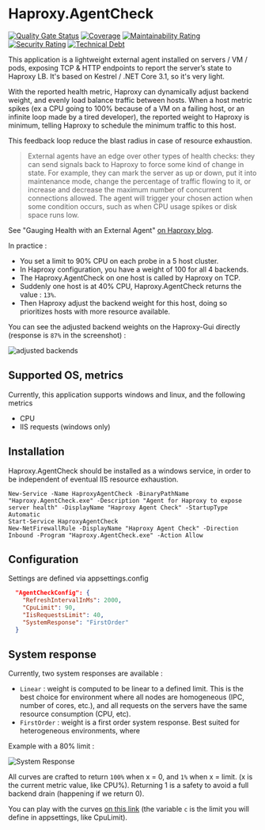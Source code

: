 # Haproxy.AgentCheck

[![Quality Gate Status](https://sonarcloud.io/api/project_badges/measure?project=Haproxy.AgentCheck&metric=alert_status)](https://sonarcloud.io/dashboard?id=Haproxy.AgentCheck)
[![Coverage](https://sonarcloud.io/api/project_badges/measure?project=Haproxy.AgentCheck&metric=coverage)](https://sonarcloud.io/dashboard?id=Haproxy.AgentCheck)
[![Maintainability Rating](https://sonarcloud.io/api/project_badges/measure?project=Haproxy.AgentCheck&metric=sqale_rating)](https://sonarcloud.io/dashboard?id=Haproxy.AgentCheck)
[![Security Rating](https://sonarcloud.io/api/project_badges/measure?project=Haproxy.AgentCheck&metric=security_rating)](https://sonarcloud.io/dashboard?id=Haproxy.AgentCheck)
[![Technical Debt](https://sonarcloud.io/api/project_badges/measure?project=Haproxy.AgentCheck&metric=sqale_index)](https://sonarcloud.io/dashboard?id=Haproxy.AgentCheck)

This application is a lightweight external agent installed on servers / VM / pods, exposing TCP & HTTP endpoints to report the server’s state to Haproxy LB. It's based on Kestrel / .NET Core 3.1, so it's very light.

With the reported health metric, Haproxy can dynamically adjust backend weight, and evenly load balance traffic between hosts. When a host metric spikes (ex a CPU going to 100% because of a VM on a failing host, or an infinite loop made by a tired developer), the reported weight to Haproxy is minimum, telling Haproxy to schedule the minimum traffic to this host.

This feedback loop reduce the blast radius in case of resource exhaustion.

> External agents have an edge over other types of health checks: they can send signals back to Haproxy to force some kind of change in state. For example, they can mark the server as up or down, put it into maintenance mode, change the percentage of traffic flowing to it, or increase and decrease the maximum number of concurrent connections allowed. The agent will trigger your chosen action when some condition occurs, such as when CPU usage spikes or disk space runs low.

See "Gauging Health with an External Agent" [on Haproxy blog](https://www.haproxy.com/fr/blog/using-haproxy-as-an-api-gateway-part-3-health-checks/).

In practice :

- You set a limit to 90% CPU on each probe in a 5 host cluster.
- In Haproxy configuration, you have a weight of 100 for all 4 backends.
- The Haproxy.AgentCheck on one host is called by Haproxy on TCP.
- Suddenly one host is at 40% CPU, Haproxy.AgentCheck returns the value : `13%`.
- Then Haproxy adjust the backend weight for this host, doing so prioritizes hosts with more resource available.

You can see the adjusted backend weights on the Haproxy-Gui directly (response is `87%` in the screenshot) :

![adjusted backends](docs/adjusted_backends.png)

## Supported OS, metrics

Currently, this application supports windows and linux, and the following metrics
- CPU
- IIS requests (windows only)

## Installation

Haproxy.AgentCheck should be installed as a windows service, in order to be independent of eventual IIS resource exhaustion.

```
New-Service -Name HaproxyAgentCheck -BinaryPathName "Haproxy.AgentCheck.exe" -Description "Agent for Haproxy to expose server health" -DisplayName "Haproxy Agent Check" -StartupType Automatic
Start-Service HaproxyAgentCheck
New-NetFirewallRule -DisplayName "Haproxy Agent Check" -Direction Inbound -Program "Haproxy.AgentCheck.exe" -Action Allow
```

## Configuration

Settings are defined via appsettings.config

```json
  "AgentCheckConfig": {
    "RefreshIntervalInMs": 2000,
    "CpuLimit": 90,
    "IisRequestsLimit": 40,
    "SystemResponse": "FirstOrder"
  }
```

## System response

Currently, two system responses are available :
- `Linear` : weight is computed to be linear to a defined limit. This is the best choice for environment where all nodes are homogeneous (IPC, number of cores, etc.), and all requests on the servers have the same resource consumption (CPU, etc).
- `FirstOrder` : weight is a first order system response. Best suited for heterogeneous environments, where

Example with a 80% limit :

![System Response](/docs/system_response.png)

All curves are crafted to return `100%` when x = 0, and `1%` when x = limit. (x is the current metric value, like CPU%). Returning 1 is a safety to avoid a full backend drain (happening if we return 0).

You can play with the curves [on this link](https://www.desmos.com/calculator/locua9nisb) (the variable `c` is the limit you will define in appsettings, like CpuLimit).
